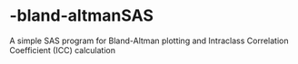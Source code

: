 # -bland-altmanSAS
A simple SAS program for Bland-Altman plotting and Intraclass Correlation Coefficient (ICC) calculation
